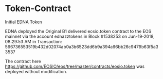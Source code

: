 # Token-Contract
Initial EDNA Token 

EDNA deployed the Original B1 delivered eosio.token contract to the EOS mainnet via the account ednazztokens
in Block #1538253 on Jun-19-2018, 08:29:53 AM in Transaction: 
566736553519b432d02074ab0a3b6523dd6b9a394a66bb26c9479b63f5a33537

The contract here https://github.com/EOSIO/eos/tree/master/contracts/eosio.token
was deployed without modification.
